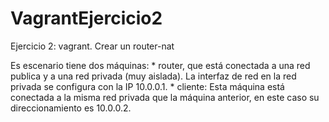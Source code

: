 # VagrantEjercicio2
Ejercicio 2: vagrant. Crear un router-nat

Es escenario tiene dos máquinas:
        * router, que está conectada a una red publica y a una red privada (muy aislada). La interfaz de red en la red privada se configura con la IP 10.0.0.1.
        * cliente: Esta máquina está conectada a la misma red privada que la máquina anterior, en este caso su direccionamiento es 10.0.0.2.
